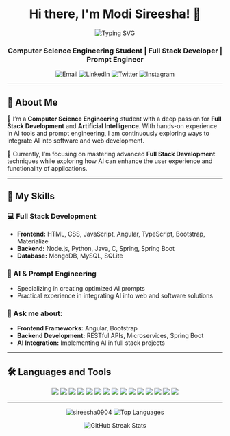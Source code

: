 <h1 align="center">Hi there, I'm Modi Sireesha! 👋</h1>
<p align="center">
  <img src="https://readme-typing-svg.herokuapp.com?color=%23F70B10&size=30&center=true&vCenter=true&width=550&lines=Full+Stack+Developer;AI+Enthusiast;Prompt+Engineer" alt="Typing SVG">
</p>

<h3 align="center">Computer Science Engineering Student | Full Stack Developer | Prompt Engineer</h3>

<p align="center">
  <a href="mailto:modisireesha09@gmail.com"><img src="https://img.shields.io/badge/Email-modisireesha09%40gmail.com-blue" alt="Email"></a>
  <a href="https://www.linkedin.com/in/modi-sireesha-63ba47279/" target="_blank"><img src="https://img.shields.io/badge/LinkedIn-Modi%20Sireesha-blue?logo=linkedin&style=flat-square" alt="LinkedIn"></a>
  <a href="https://twitter.com/_sireeshamodi_" target="_blank"><img src="https://img.shields.io/badge/Twitter-@_sireeshamodi_-1DA1F2?logo=twitter&style=flat-square" alt="Twitter"></a>
  <a href="https://instagram.com/sireesha_modi" target="_blank"><img src="https://img.shields.io/badge/Instagram-@sireesha_modi-E4405F?logo=instagram&style=flat-square" alt="Instagram"></a>
</p>

---

## 🌟 About Me

🌱 I’m a **Computer Science Engineering** student with a deep passion for **Full Stack Development** and **Artificial Intelligence**. With hands-on experience in AI tools and prompt engineering, I am continuously exploring ways to integrate AI into software and web development.

🎯 Currently, I’m focusing on mastering advanced **Full Stack Development** techniques while exploring how AI can enhance the user experience and functionality of applications.

---

## 🚀 My Skills

### 💻 Full Stack Development
- **Frontend:** HTML, CSS, JavaScript, Angular, TypeScript, Bootstrap, Materialize
- **Backend:** Node.js, Python, Java, C, Spring, Spring Boot
- **Database:** MongoDB, MySQL, SQLite

### 🧠 AI & Prompt Engineering
- Specializing in creating optimized AI prompts
- Practical experience in integrating AI into web and software solutions

### 💬 Ask me about:
- **Frontend Frameworks:** Angular, Bootstrap
- **Backend Development:** RESTful APIs, Microservices, Spring Boot
- **AI Integration:** Implementing AI in full stack projects

---

## 🛠️ Languages and Tools

<p align="center">
  <img src="https://img.shields.io/badge/Code-HTML5-informational?style=flat&logo=html5&logoColor=white&color=E34F26"/>
  <img src="https://img.shields.io/badge/Code-CSS3-informational?style=flat&logo=css3&logoColor=white&color=1572B6"/>
  <img src="https://img.shields.io/badge/Code-JavaScript-informational?style=flat&logo=javascript&logoColor=white&color=F7DF1E"/>
  <img src="https://img.shields.io/badge/Code-TypeScript-informational?style=flat&logo=typescript&logoColor=white&color=007ACC"/>
  <img src="https://img.shields.io/badge/Code-Angular-informational?style=flat&logo=angular&logoColor=white&color=DD0031"/>
  <img src="https://img.shields.io/badge/Code-Node.js-informational?style=flat&logo=node.js&logoColor=white&color=339933"/>
  <img src="https://img.shields.io/badge/Code-Python-informational?style=flat&logo=python&logoColor=white&color=3776AB"/>
  <img src="https://img.shields.io/badge/Code-Java-informational?style=flat&logo=java&logoColor=white&color=007396"/>
  <img src="https://img.shields.io/badge/Code-C-informational?style=flat&logo=c&logoColor=white&color=A8B9CC"/>
  <img src="https://img.shields.io/badge/Code-Spring-informational?style=flat&logo=spring&logoColor=white&color=6DB33F"/>
  <img src="https://img.shields.io/badge/Database-MySQL-informational?style=flat&logo=mysql&logoColor=white&color=4479A1"/>
  <img src="https://img.shields.io/badge/Database-SQLite-informational?style=flat&logo=sqlite&logoColor=white&color=003B57"/>
  <img src="https://img.shields.io/badge/Database-MongoDB-informational?style=flat&logo=mongodb&logoColor=white&color=47A248"/>
  <img src="https://img.shields.io/badge/Framework-Bootstrap-informational?style=flat&logo=bootstrap&logoColor=white&color=563D7C"/>
  <img src="https://img.shields.io/badge/Framework-Materialize-informational?style=flat&logo=material-design&logoColor=white&color=E91E63"/>
</p>

---

<p align="center">
  <img src="https://github-readme-stats.vercel.app/api?username=sireesha0904&show_icons=true&theme=radical&locale=en" alt="sireesha0904" />
  <img src="https://github-readme-stats.vercel.app/api/top-langs?username=sireesha0904&show_icons=true&theme=radical&locale=en&layout=compact" alt="Top Languages" />
</p>

<p align="center">
  <img src="https://github-readme-streak-stats.herokuapp.com/?user=sireesha0904&theme=radical" alt="GitHub Streak Stats" />
</p>
